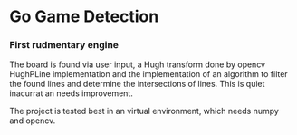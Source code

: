 # Go Game Detection

### First rudmentary engine

The board is found via user input, a Hugh transform done by opencv HughPLine 
implementation and the implementation of an algorithm to filter the found 
lines and determine the intersections of lines. This is quiet inacurrat an 
needs improvement.

The project is tested best in an virtual environment, which needs numpy and
opencv.